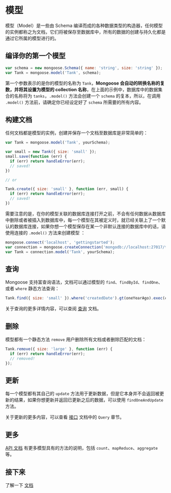 # 模型

模型（Model）是一些由 Schema 编译而成的各种数据类型的构造器，任何模型的实例都称之为文档，它们将被保存至数据库中，所有的数据的创建与持久化都是通过它所属的模型进行的。

## 编译你的第一个模型 

```javascript
var schema = new mongoose.Schema({ name: 'string', size: 'string' });
var Tank = mongoose.model('Tank', schema);
```

第一个参数表示的是你的模型的名称为 `Tank`，**Mongoose 会自动的转换名称的复数，并将其设置为模型的 collection 名称**，在上面的示例中，数据库中的数据集合的名称将为 `tanks`，`.model()` 方法会创建一个 `schema` 的复本，所以，在调用 `.model()` 方法前，请确定你已经设定好了 `schema` 所需要的所有内容。

## 构建文档

任何文档都是模型的实例，创建并保存一个文档至数据库是非常简单的：

```javascript
var Tank = mongoose.model('Tank', yourSchema);

var small = new Tank({ size: 'small' });
small.save(function (err) {
  if (err) return handleError(err);
  // saved!
})

// or

Tank.create({ size: 'small' }, function (err, small) {
  if (err) return handleError(err);
  // saved!
})
```

需要注意的是，在你的模型关联的数据库连接打开之前，不会有任何数据从数据库中删除或者被插入到数据库中，每一个模型在其被定义时，就已经关联上了一个默认的数据库连接，如果你想一个模型保存在某一个非默认连接的数据库中的话，请使用连接的 `.model()` 方法来创建模型 ：

```javascript
mongoose.connect('localhost', 'gettingstarted');
var connection = mongoose.createConnection('mongodb://localhost:27017/test');
var Tank = connection.model('Tank', yourSchema);
```

## 查询

Mongoose 支持富查询语法，文档可以通过模型的 `find`、`findById`、`findOne`、或者 `where` 静态方法查询：

```javascript
Tank.find({ size: 'small' }).where('createdDate').gt(oneYearAgo).exec(callback);
```

关于查询的更多详情内容，可以查阅 [查询](queries.md) 文档。

## 删除

模型都有一个静态方法 `remove` 用户删除所有文档或者删除匹配的文档：

```javascript
Tank.remove({ size: 'large' }, function (err) {
  if (err) return handleError(err);
  // removed!
});
```

## 更新

每一个模型都有其自己的 `update` 方法用于更新数据，但是它本身并不会返回被更新的结果，如果你想更新并返回已更新之后的数据，可以使用 `findOneAndUpdate` 方法。

关于更新的更多内容，可以查看 [接口](api.md) 文档中的 `Query` 章节。

## 更多

[API 文档](api.md) 有更多模型具有的方法的说明，包括 `count`、`mapReduce`、`aggregate` 等。

## 接下来

了解一下 [文档](documents.md)